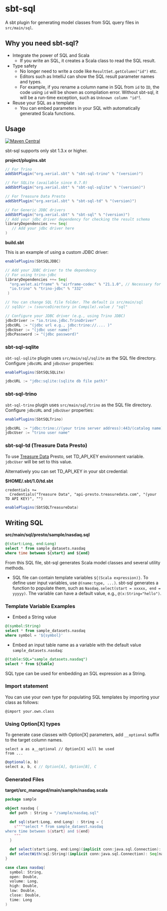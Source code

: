 sbt-sql
====

A sbt plugin for generating model classes from SQL query files in `src/main/sql`.

## Why you need sbt-sql?

 - Integrate the power of SQL and Scala
     - If you write an SQL, it creates a Scala class to read the SQL result.
 - Type safety
     - No longer need to write a code like `ResultSet.getColumn("id")` etc.
     - Editors such as IntelliJ can show the SQL result parameter names and types.
     - For example, if you rename a column name in SQL from `id` to `ID`, the code using `id` will be shown as compilation error. Without sbt-sql, it will be a run-time exception, such as `Unknown column "id"`!.
 - Reuse your SQL as a template
     - You can embed parameters in your SQL with automatically generated Scala functions.

## Usage

[![Maven Central](https://maven-badges.herokuapp.com/maven-central/org.xerial.sbt/sbt-sql/badge.svg)](https://maven-badges.herokuapp.com/maven-central/org.xerial.sbt/sbt-sql)

sbt-sql supports only sbt 1.3.x or higher.

**project/plugins.sbt**
```scala
// For Trino
addSbtPlugin("org.xerial.sbt" % "sbt-sql-trino" % "(version)")

// For SQLite (available since 0.7.0)
addSbtPlugin("org.xerial.sbt" % "sbt-sql-sqlite" % "(version)")

// For Treasure Data Presto
addSbtPlugin("org.xerial.sbt" % "sbt-sql-td" % "(version)")

// For Generic JDBC drivers
addSbtPlugin("org.xerial.sbt" % "sbt-sql" % "(version)")
// Add your jdbc driver dependency for checking the result schema
libraryDependencies ++= Seq(
   // Add your jdbc driver here
)
```

**build.sbt**

This is an example of using a custom JDBC driver:

```scala
enablePlugins(SbtSQLJDBC)

// Add your JDBC driver to the dependency
// For using trino-jdbc
libraryDependencies ++= Seq(
  "org.wvlet.airframe" % "airframe-codec" % "21.1.0", // Necessary for mapping JDBC ResultSets to model classes
  "io.trino" % "trino-jdbc" % "332"
 )

// You can change SQL file folder. The default is src/main/sql
// sqlDir := (sourceDirectory in Compile).value / "sql"

// Configure your JDBC driver (e.g., using Trino JDBC)
jdbcDriver := "io.trino.jdbc.TrinoDriver"
jdbcURL := "(jdbc url e.g., jdbc:trino://.... )"
jdbcUser := "(jdbc user name)"
jdbcPassword := "(jdbc password)"
```

### sbt-sql-sqlite

`sbt-sql-sqlite` plugin uses `src/main/sql/sqlite` as the SQL file directory. Configure `jdbcURL` and `jdbcUser` properties:
```scala
enablePlugins(SbtSQLSQLite)

jdbcURL := "jdbc:sqlite:(sqlite db file path)"
```

### sbt-sql-trino

`sbt-sql-trino` plugin uses `src/main/sql/trino` as the SQL file directory. Configure `jdbcURL` and `jdbcUser` properties:

```scala
enablePlugins(SbtSQLTrino)

jdbcURL := "jdbc:trino://(your trino server address):443/(catalog name)"
jdbcUser := "trino user name"
```

### sbt-sql-td (Treasure Data Presto)

To use [Treasure Data](http://www.treasuredata.com/) Presto, set TD_API_KEY environment variable.
`jdbcUser` will be set to this value.

Alternatively you can set TD_API_KEY in your sbt credential:

**$HOME/.sbt/1.0/td.sbt**
```
credentials +=
  Credentials("Treasure Data", "api-presto.treasuredata.com", "(your TD API KEY)", "")
```

```scala
enablePlugins(SbtSQLTreasureData)
```

## Writing SQL

**src/main/sql/presto/sample/nasdaq.sql**
```sql
@(start:Long, end:Long)
select * from sample_datasets.nasdaq
where time between ${start} and ${end}
```

From this SQL file, sbt-sql generates Scala model classes and several utility methods.

* SQL file can contain template variables `${(Scala expression)}`.
To define user input variables, use `@(name:type, ...)`. sbt-sql generates a function to populate them, such as `Nasdaq.select(start = xxxxx, end = yyyyy)`. The variable can have a default value, e.g., `@(x:String="hello")`.

### Template Variable Examples

- Embed a String value
```sql
@(symbol:String)
select * from sample_datasets.nasdaq
where symbol = '${symbol}'
```

- Embed an input table name as a variable with the default value `sample_datasets.nasdaq`:
```sql
@(table:SQL="sample_datasets.nasdaq")
select * from ${table}
```
SQL type can be used for embedding an SQL expression as a String.

### Import statement

You can use your own type for populating SQL templates by importing your class as follows:
```
@import your.own.class
```

### Using Option[X] types

To generate case classes with Option[X] parameters, add `__optional` suffix to the target column names.  

```
select a as a__optional // Option[X] will be used  
from ...
```

```scala
@optional(a, b)
select a, b, c // Option[A], Option[B], C 
```

### Generated Files
**target/src_managed/main/sample/nasdaq.scala**
```scala
package sample

object nasdaq {
  def path : String = "/sample/nasdaq.sql"

  def sql(start:Long, end:Long) : String = {
    s""""select * from sample_dataest.nasdaq
where time between ${start} and ${end}
    """
  }

  def select(start:Long, end:Long)(implicit conn:java.sql.Connection): Seq[nasdaq] = ...
  def selectWith(sql:String)(implicit conn:java.sql.Connection): Seq[nasdaq] = ...
}

case class nasdaq(
  symbol: String,
  open: Double,
  volume: Long,
  high: Double,
  low: Double,
  close: Double,
  time: Long
)
```

